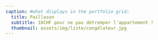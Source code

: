 ```yaml
---
caption: #what displays in the portfolio grid:
  title: Paillason
  subtitle: 10CHF pour ne pas détremper l'appartement !
  thumbnail: assets/img/liste/congélateur.jpg
---
```

